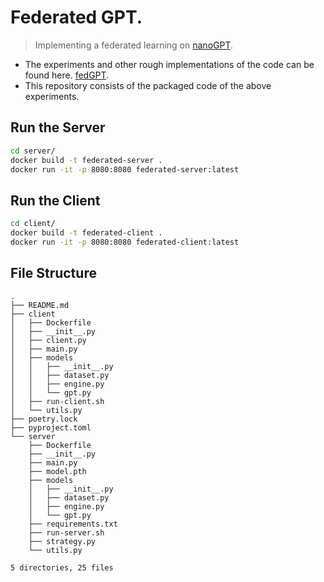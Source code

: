 # Federated GPT.
> Implementing a federated learning on [nanoGPT](https://github.com/karpathy/nanoGPT).

- The experiments and other rough implementations of the code can be found here. [fedGPT](https://github.com/aneesh-aparajit/fedGPT).
- This repository consists of the packaged code of the above experiments.


## Run the Server
```zsh
cd server/
docker build -t federated-server .
docker run -it -p 8080:8080 federated-server:latest
```

## Run the Client
```zsh
cd client/
docker build -t federated-client .
docker run -it -p 8080:8080 federated-client:latest
```

## File Structure
```
.
├── README.md
├── client
│   ├── Dockerfile
│   ├── __init__.py
│   ├── client.py
│   ├── main.py
│   ├── models
│   │   ├── __init__.py
│   │   ├── dataset.py
│   │   ├── engine.py
│   │   └── gpt.py
│   ├── run-client.sh
│   └── utils.py
├── poetry.lock
├── pyproject.toml
└── server
    ├── Dockerfile
    ├── __init__.py
    ├── main.py
    ├── model.pth
    ├── models
    │   ├── __init__.py
    │   ├── dataset.py
    │   ├── engine.py
    │   └── gpt.py
    ├── requirements.txt
    ├── run-server.sh
    ├── strategy.py
    └── utils.py

5 directories, 25 files
```